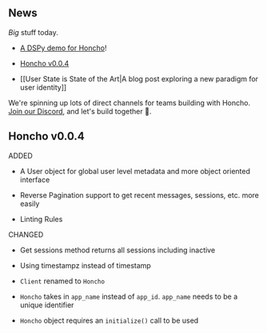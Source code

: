 ## News

*Big* stuff today.

- [A DSPy demo for Honcho](https://github.com/plastic-labs/honcho/tree/main/example/discord/honcho-dspy-personas)!  
    
- [Honcho v0.0.4](https://github.com/plastic-labs/honcho/tree/v0.0.4)  
    
- [[User State is State of the Art|A blog post exploring a new paradigm for user identity]]  


We're spinning up lots of direct channels for teams building with Honcho. [Join our Discord](https://discord.gg/plasticlabs), and let's build together 🦾.

## Honcho v0.0.4

ADDED
- A User object for global user level metadata and more object oriented interface
    
- Reverse Pagination support to get recent messages, sessions, etc. more easily
    
- Linting Rules

CHANGED
- Get sessions method returns all sessions including inactive
    
- Using timestampz instead of timestamp
    
- `Client` renamed to `Honcho`
    
- `Honcho` takes in `app_name` instead of `app_id`. `app_name` needs to be a unique identifier
    
- `Honcho` object requires an `initialize()` call to be used